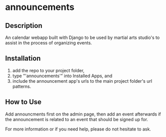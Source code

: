 # announcements
## Description
An calendar webapp built with Django to be used by
martial arts studio's to assist in the process of organizing events.
## Installation
1. add the repo to your project folder,
2. type "'announcements'" into Installed Apps, and
3. include the announcement app's urls to the main project folder's url patterns.
## How to Use
Add announcments first on the admin page, then add an event afterwards if the announcement is related to an event that should be signed up for.

For more information or if you need help, please do not hesitate to ask.
